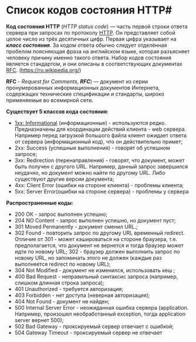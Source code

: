 # Список кодов состояния HTTP#

**Код состояния HTTP** (*HTTP status code*) — часть первой строки ответа сервера при запросах по протоколу [HTTP](https://ru.wikipedia.org/wiki/HTTP). Он представляет собой целое число из трёх десятичных цифр. Первая цифра указывает на ***класс состояния***. За кодом ответа  обычно следует отделённая пробелом поясняющая фраза на английском языке, которая разъясняет человеку причину именно такого ответа. Набор кодов состояния является стандартом, и они описаны в соответствующих документах [RFC](https://ru.wikipedia.org/wiki/RFC). (https://ru.wikipedia.org/)

**RFC** - *Request for Comments, **RFC***) — документ из серии пронумерованных информационных документов Интернета, содержащих технические спецификации и стандарты, широко применяемые во всемирной сети.

**Существует 5 классов кода состояния:**

- [1xx: Informational](https://ru.wikipedia.org/wiki/Список_кодов_состояния_HTTP#1xx) (информационные) - используются редко. Предназначены для координации действий клиента - web сервера. Например перед загрузкой большого файла клиент ожидает ответа от сервера (информационный код), что он действительно примет;
- 2xx: Success (успешные выполнения) - говорят об успешном запросе;
- 3xx: Redirection (перенаправления) - говорят, что документ, может быть получен с другого URL. Например, данный запрос завершился неудачно, но документ можно найти по другому URL. Либо существуют другие версии документа;
- 4xx: Client Error (ошибки на стороне клиента) - проблемы клиента;
- 5xx:  Server Error(ошибки на стороне сервера) - проблемы у сервера

**Распространенные коды:**

- 200 ОК - запрос выполнен успешно;
- 204 NO Content -  запрос выполнен успешно, но документ пуст;
- 301 Moved Permanently - документ сменил URL.;
- 302 Found - повторить запрос по другому URL временный redirect. Отличие от 301 - может кэшироваться на стороне браузера, т.е. предполагается, что документ не вернется и тогда браузер может идти по новому URL; 302 - браузер должен выполнить запрос по новому URL, но запоминать этого не должен (каждые раз выполняется redirect по новому URL);
- 304 Not Modified - документ не изменился, использовать кеш ;
- 400 Bad Request - неправильный синтаксис запроса (например, слишком длинная строка запроса);
- 401 Unauthorized - требуется авторизация;
- 403 Forbidden - нет доступа (неверная авторизация);
- 404 Not Found - документ не найден;
- 500 Internal Server Error - неожиданная ошибка сервера (application. Например, произошел необработанный exception, тогда application server вернет 500);
- 502 Bad Gateway - проксируемый сервер отвечает с ошибкой;
- 504  Gateway Timeout - проксируемый сервер не отвечает

